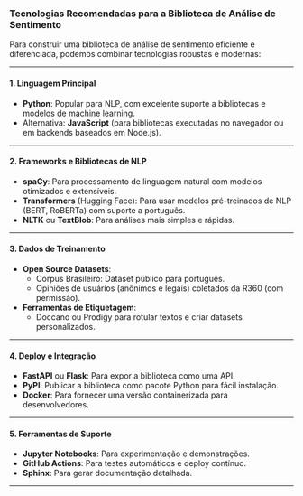 
### **Tecnologias Recomendadas para a Biblioteca de Análise de Sentimento**

Para construir uma biblioteca de análise de sentimento eficiente e diferenciada, podemos combinar tecnologias robustas e modernas:

---

#### **1. Linguagem Principal**
- **Python**: Popular para NLP, com excelente suporte a bibliotecas e modelos de machine learning.
- Alternativa: **JavaScript** (para bibliotecas executadas no navegador ou em backends baseados em Node.js).

---

#### **2. Frameworks e Bibliotecas de NLP**
- **spaCy**: Para processamento de linguagem natural com modelos otimizados e extensíveis.
- **Transformers** (Hugging Face): Para usar modelos pré-treinados de NLP (BERT, RoBERTa) com suporte a português.
- **NLTK** ou **TextBlob**: Para análises mais simples e rápidas.

---

#### **3. Dados de Treinamento**
- **Open Source Datasets**:
  - Corpus Brasileiro: Dataset público para português.
  - Opiniões de usuários (anônimos e legais) coletados da R360 (com permissão).
- **Ferramentas de Etiquetagem**:
  - Doccano ou Prodigy para rotular textos e criar datasets personalizados.

---

#### **4. Deploy e Integração**
- **FastAPI** ou **Flask**: Para expor a biblioteca como uma API.
- **PyPI**: Publicar a biblioteca como pacote Python para fácil instalação.
- **Docker**: Para fornecer uma versão containerizada para desenvolvedores.

---

#### **5. Ferramentas de Suporte**
- **Jupyter Notebooks**: Para experimentação e demonstrações.
- **GitHub Actions**: Para testes automáticos e deploy contínuo.
- **Sphinx**: Para gerar documentação detalhada.

---
